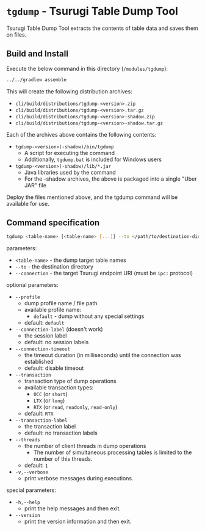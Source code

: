 # `tgdump` - Tsurugi Table Dump Tool

Tsurugi Table Dump Tool extracts the contents of table data and saves them on files.

## Build and Install

Execute the below command in this directory (`/modules/tgdump`):

```sh
../../gradlew assemble
```

This will create the following distribution archives:

* `cli/build/distributions/tgdump-<version>.zip`
* `cli/build/distributions/tgdump-<version>.tar.gz`
* `cli/build/distributions/tgdump-<version>-shadow.zip`
* `cli/build/distributions/tgdump-<version>-shadow.tar.gz`

Each of the archives above contains the following contents:

* `tgdump-<version>(-shadow)/bin/tgdump`
  * A script for executing the command
  * Additionally, `tgdump.bat` is included for Windows users
* `tgdump-<version>(-shadow)/lib/*.jar`
  * Java libraries used by the command
  * For the -shadow archives, the above is packaged into a single "Uber JAR" file

Deploy the files mentioned above, and the tgdump command will be available for use.

## Command specification

```sh
tgdump <table-name> [<table-name> [...]] --to </path/to/destination-dir> --connection <endpoint-uri> ...
```

parameters:

* `<table-name>` - the dump target table names
* `--to` - the destination directory
* `--connection` - the target Tsurugi endpoint URI (must be `ipc:` protocol)

optional parameters:

* `--profile`
  * dump profile name / file path
  * available profile name:
    * `default` - dump without any special settings
  * default: `default`
* `--connection-label` (doesn't work)
  * the session label
  * default: no session labels
* `--connection-timeout`
  * the timeout duration (in milliseconds) until the connection was established
  * default: disable timeout
* `--transaction`
  * transaction type of dump operations
  * available transaction types:
    * `OCC` (or `short`)
    * `LTX` (or `long`)
    * `RTX` (or `read`, `readonly`, `read-only`)
  * default: `RTX`
* `--transaction-label`
  * the transaction label
  * default: no transaction labels
* `--threads`
  * the number of client threads in dump operations
    * The number of simultaneous processing tables is limited to the number of this threads.
  * default: `1`
* `-v,--verbose`
  * print verbose messages during executions.

special parameters:

* `-h,--help`
  * print the help messages and then exit.
* `--version`
  * print the version information and then exit.
